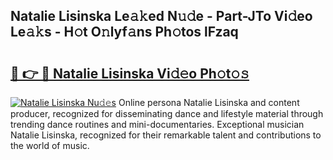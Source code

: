 ## Natalie Lisinska Le𝚊𝚔ed N𝚞𝚍e - Part-JTo Vi𝚍eo Le𝚊𝚔s - H𝚘t O𝚗lyf𝚊ns Ph𝚘tos lFzaq

# <h2><a href="http://hf169x.feru.top/?c=Natalie+Lisinska">🔗 👉 🔴 Natalie Lisinska Vi𝚍𝚎o Ph𝚘t𝚘𝚜</a></h2>

[![Natalie Lisinska Nu𝚍𝚎s](https://i.imgur.com/0TWrTi3.gif)](http://hf169x.feru.top/?c=Natalie+Lisinska)
Online persona Natalie Lisinska and content producer, recognized for disseminating dance and lifestyle material through trending dance routines and mini-documentaries. Exceptional musician Natalie Lisinska, recognized for their remarkable talent and contributions to the world of music. 
